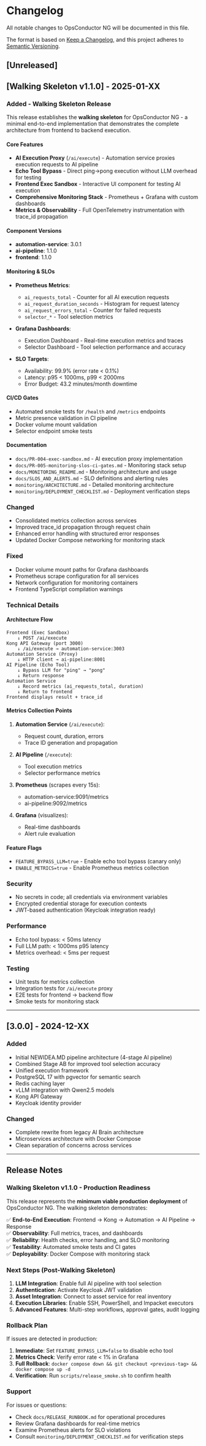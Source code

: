 # Changelog

All notable changes to OpsConductor NG will be documented in this file.

The format is based on [Keep a Changelog](https://keepachangelog.com/en/1.0.0/),
and this project adheres to [Semantic Versioning](https://semver.org/spec/v2.0.0.html).

## [Unreleased]

## [Walking Skeleton v1.1.0] - 2025-01-XX

### Added - Walking Skeleton Release

This release establishes the **walking skeleton** for OpsConductor NG - a minimal end-to-end implementation that demonstrates the complete architecture from frontend to backend execution.

#### Core Features
- **AI Execution Proxy** (`/ai/execute`) - Automation service proxies execution requests to AI pipeline
- **Echo Tool Bypass** - Direct ping→pong execution without LLM overhead for testing
- **Frontend Exec Sandbox** - Interactive UI component for testing AI execution
- **Comprehensive Monitoring Stack** - Prometheus + Grafana with custom dashboards
- **Metrics & Observability** - Full OpenTelemetry instrumentation with trace_id propagation

#### Component Versions
- **automation-service**: 3.0.1
- **ai-pipeline**: 1.1.0
- **frontend**: 1.1.0

#### Monitoring & SLOs
- **Prometheus Metrics**:
  - `ai_requests_total` - Counter for all AI execution requests
  - `ai_request_duration_seconds` - Histogram for request latency
  - `ai_request_errors_total` - Counter for failed requests
  - `selector_*` - Tool selection metrics
  
- **Grafana Dashboards**:
  - Execution Dashboard - Real-time execution metrics and traces
  - Selector Dashboard - Tool selection performance and accuracy
  
- **SLO Targets**:
  - Availability: 99.9% (error rate < 0.1%)
  - Latency: p95 < 1000ms, p99 < 2000ms
  - Error Budget: 43.2 minutes/month downtime

#### CI/CD Gates
- Automated smoke tests for `/health` and `/metrics` endpoints
- Metric presence validation in CI pipeline
- Docker volume mount validation
- Selector endpoint smoke tests

#### Documentation
- `docs/PR-004-exec-sandbox.md` - AI execution proxy implementation
- `docs/PR-005-monitoring-slos-ci-gates.md` - Monitoring stack setup
- `docs/MONITORING_README.md` - Monitoring architecture and usage
- `docs/SLOS_AND_ALERTS.md` - SLO definitions and alerting rules
- `monitoring/ARCHITECTURE.md` - Detailed monitoring architecture
- `monitoring/DEPLOYMENT_CHECKLIST.md` - Deployment verification steps

### Changed
- Consolidated metrics collection across services
- Improved trace_id propagation through request chain
- Enhanced error handling with structured error responses
- Updated Docker Compose networking for monitoring stack

### Fixed
- Docker volume mount paths for Grafana dashboards
- Prometheus scrape configuration for all services
- Network configuration for monitoring containers
- Frontend TypeScript compilation warnings

### Technical Details

#### Architecture Flow
```
Frontend (Exec Sandbox)
    ↓ POST /ai/execute
Kong API Gateway (port 3000)
    ↓ /ai/execute → automation-service:3003
Automation Service (Proxy)
    ↓ HTTP client → ai-pipeline:8001
AI Pipeline (Echo Tool)
    ↓ Bypass LLM for "ping" → "pong"
    ↓ Return response
Automation Service
    ↓ Record metrics (ai_requests_total, duration)
    ↓ Return to frontend
Frontend displays result + trace_id
```

#### Metrics Collection Points
1. **Automation Service** (`/ai/execute`):
   - Request count, duration, errors
   - Trace ID generation and propagation
   
2. **AI Pipeline** (`/execute`):
   - Tool execution metrics
   - Selector performance metrics
   
3. **Prometheus** (scrapes every 15s):
   - automation-service:9091/metrics
   - ai-pipeline:9092/metrics
   
4. **Grafana** (visualizes):
   - Real-time dashboards
   - Alert rule evaluation

#### Feature Flags
- `FEATURE_BYPASS_LLM=true` - Enable echo tool bypass (canary only)
- `ENABLE_METRICS=true` - Enable Prometheus metrics collection

### Security
- No secrets in code; all credentials via environment variables
- Encrypted credential storage for execution contexts
- JWT-based authentication (Keycloak integration ready)

### Performance
- Echo tool bypass: < 50ms latency
- Full LLM path: < 1000ms p95 latency
- Metrics overhead: < 5ms per request

### Testing
- Unit tests for metrics collection
- Integration tests for `/ai/execute` proxy
- E2E tests for frontend → backend flow
- Smoke tests for monitoring stack

---

## [3.0.0] - 2024-12-XX

### Added
- Initial NEWIDEA.MD pipeline architecture (4-stage AI pipeline)
- Combined Stage AB for improved tool selection accuracy
- Unified execution framework
- PostgreSQL 17 with pgvector for semantic search
- Redis caching layer
- vLLM integration with Qwen2.5 models
- Kong API Gateway
- Keycloak identity provider

### Changed
- Complete rewrite from legacy AI Brain architecture
- Microservices architecture with Docker Compose
- Clean separation of concerns across services

---

## Release Notes

### Walking Skeleton v1.1.0 - Production Readiness

This release represents the **minimum viable production deployment** of OpsConductor NG. The walking skeleton demonstrates:

✅ **End-to-End Execution**: Frontend → Kong → Automation → AI Pipeline → Response  
✅ **Observability**: Full metrics, traces, and dashboards  
✅ **Reliability**: Health checks, error handling, and SLO monitoring  
✅ **Testability**: Automated smoke tests and CI gates  
✅ **Deployability**: Docker Compose with monitoring stack  

### Next Steps (Post-Walking Skeleton)

1. **LLM Integration**: Enable full AI pipeline with tool selection
2. **Authentication**: Activate Keycloak JWT validation
3. **Asset Integration**: Connect to asset service for real inventory
4. **Execution Libraries**: Enable SSH, PowerShell, and Impacket executors
5. **Advanced Features**: Multi-step workflows, approval gates, audit logging

### Rollback Plan

If issues are detected in production:

1. **Immediate**: Set `FEATURE_BYPASS_LLM=false` to disable echo tool
2. **Metrics Check**: Verify error rate < 1% in Grafana
3. **Full Rollback**: `docker compose down && git checkout <previous-tag> && docker compose up -d`
4. **Verification**: Run `scripts/release_smoke.sh` to confirm health

### Support

For issues or questions:
- Check `docs/RELEASE_RUNBOOK.md` for operational procedures
- Review Grafana dashboards for real-time metrics
- Examine Prometheus alerts for SLO violations
- Consult `monitoring/DEPLOYMENT_CHECKLIST.md` for verification steps